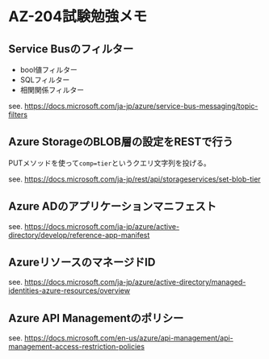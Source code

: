 # AZ-204試験勉強メモ

## Service Busのフィルター

- bool値フィルター
- SQLフィルター
- 相関関係フィルター

see. https://docs.microsoft.com/ja-jp/azure/service-bus-messaging/topic-filters

## Azure StorageのBLOB層の設定をRESTで行う

PUTメソッドを使って`comp=tier`というクエリ文字列を投げる。

see. https://docs.microsoft.com/ja-jp/rest/api/storageservices/set-blob-tier

## Azure ADのアプリケーションマニフェスト

see. https://docs.microsoft.com/ja-jp/azure/active-directory/develop/reference-app-manifest

## AzureリソースのマネージドID

see. https://docs.microsoft.com/ja-jp/azure/active-directory/managed-identities-azure-resources/overview

## Azure API Managementのポリシー

see. https://docs.microsoft.com/en-us/azure/api-management/api-management-access-restriction-policies
